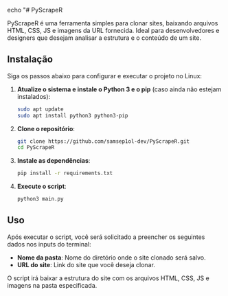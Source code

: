 
echo "# PyScrapeR

PyScrapeR é uma ferramenta simples para clonar sites, baixando arquivos HTML, CSS, JS e imagens da URL fornecida. Ideal para desenvolvedores e designers que desejam analisar a estrutura e o conteúdo de um site.

## Instalação

Siga os passos abaixo para configurar e executar o projeto no Linux:

1. **Atualize o sistema e instale o Python 3 e o pip** (caso ainda não estejam instalados):
   ```bash
   sudo apt update
   sudo apt install python3 python3-pip
   ```

2. **Clone o repositório**:
   ``` bash
   git clone https://github.com/samsep1ol-dev/PyScrapeR.git
   cd PyScrapeR
   ```

3. **Instale as dependências**:
   ``` bash
   pip install -r requirements.txt
   ```

4. **Execute o script**:
   ``` bash
   python3 main.py
   ```

## Uso

Após executar o script, você será solicitado a preencher os seguintes dados nos inputs do terminal:

- **Nome da pasta**: Nome do diretório onde o site clonado será salvo.
- **URL do site**: Link do site que você deseja clonar.

O script irá baixar a estrutura do site com os arquivos HTML, CSS, JS e imagens na pasta especificada.


